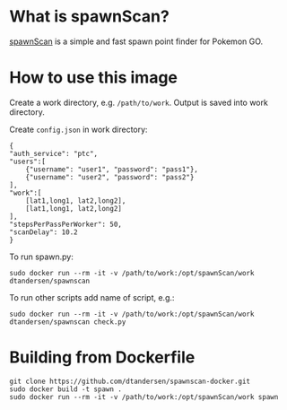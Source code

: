 # What is spawnScan?

[spawnScan](https://github.com/TBTerra/spawnScan) is a simple and fast spawn point finder for Pokemon GO.

# How to use this image

Create a work directory, e.g. `/path/to/work`. Output is saved into work directory. 

Create `config.json` in work directory:

    {
	"auth_service": "ptc",
	"users":[
		{"username": "user1", "password": "pass1"},
		{"username": "user2", "password": "pass2"}
	],
	"work":[
		[lat1,long1, lat2,long2],
		[lat1,long1, lat2,long2]
	],
	"stepsPerPassPerWorker": 50,
	"scanDelay": 10.2
    }

To run spawn.py:

    sudo docker run --rm -it -v /path/to/work:/opt/spawnScan/work dtandersen/spawnscan

To run other scripts add name of script, e.g.:

    sudo docker run --rm -it -v /path/to/work:/opt/spawnScan/work dtandersen/spawnscan check.py

# Building from Dockerfile

    git clone https://github.com/dtandersen/spawnscan-docker.git
    sudo docker build -t spawn .
    sudo docker run --rm -it -v /path/to/work:/opt/spawnScan/work spawn



